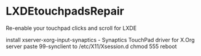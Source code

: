 # LXDEtouchpadsRepair
Re-enable your touchpad clicks and scroll for LXDE

install xserver-xorg-input-synaptics - Synaptics TouchPad driver for X.Org server
paste 99-synclient to /etc/X11/Xsession.d
chmod 555
reboot
